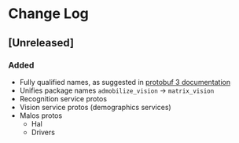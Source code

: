 # Change Log
## [Unreleased]
### Added
- Fully qualified names, as suggested in [protobuf 3 documentation][1]
- Unifies package names `admobilize_vision` -> `matrix_vision`
- Recognition service protos
- Vision service protos (demographics services)
- Malos protos
  - Hal
  - Drivers

[1]: https://developers.google.com/protocol-buffers/docs/proto3#importing-definitions
